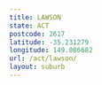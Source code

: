 ```yaml
---
title: LAWSON
state: ACT
postcode: 2617
latitude: -35.231279
longitude: 149.086682
url: /act/lawson/
layout: suburb
---
```

